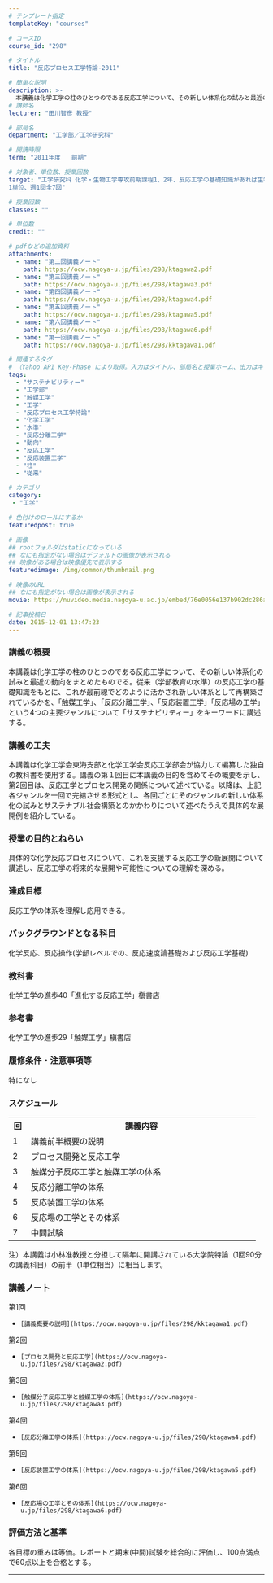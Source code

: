 ```yaml
---
# テンプレート指定
templateKey: "courses"

# コースID
course_id: "298"

# タイトル
title: "反応プロセス工学特論-2011"

# 簡単な説明
description: >-
  本講義は化学工学の柱のひとつのである反応工学について、その新しい体系化の試みと最近の動向をまとめたものでる。従来（学部教育の水準）の反応工学の基礎知識をもとに、これが最前線でどのように活かされ新しい体系として再構築されているかを、「触媒工学」、「反応分離工学」、「反応装置工学」「反応場の工学」という4つの主要ジャンルについて「サステナビリティー」をキーワードに講述する。 ....
# 講師名
lecturer: "田川智彦 教授"

# 部局名
department: "工学部／工学研究科"

# 開講時限
term: "2011年度	前期"

# 対象者、単位数、授業回数
target: "工学研究科 化学・生物工学専攻前期課程1、2年、反応工学の基礎知識があれば生物工学専攻以外でも受講可能
1単位、週1回全7回"

# 授業回数
classes: ""

# 単位数
credit: ""

# pdfなどの追加資料
attachments:
  - name: "第二回講義ノート" 
    path: https://ocw.nagoya-u.jp/files/298/ktagawa2.pdf
  - name: "第三回講義ノート" 
    path: https://ocw.nagoya-u.jp/files/298/ktagawa3.pdf
  - name: "第四回講義ノート" 
    path: https://ocw.nagoya-u.jp/files/298/ktagawa4.pdf
  - name: "第五回講義ノート" 
    path: https://ocw.nagoya-u.jp/files/298/ktagawa5.pdf
  - name: "第六回講義ノート" 
    path: https://ocw.nagoya-u.jp/files/298/ktagawa6.pdf
  - name: "第一回講義ノート" 
    path: https://ocw.nagoya-u.jp/files/298/kktagawa1.pdf

# 関連するタグ
# （Yahoo API Key-Phase により取得。入力はタイトル、部局名と授業ホーム、出力はキーフレーズ（tags））
tags:
  - "サステナビリティー"
  - "工学部"
  - "触媒工学"
  - "工学"
  - "反応プロセス工学特論"
  - "化学工学"
  - "水準"
  - "反応分離工学"
  - "動向"
  - "反応工学"
  - "反応装置工学"
  - "柱"
  - "従来"

# カテゴリ
category:
 - "工学"

# 色付けのロールにするか
featuredpost: true

# 画像
## rootフォルダはstaticになっている
## なにも指定がない場合はデフォルトの画像が表示される
## 映像がある場合は映像優先で表示する
featuredimage: /img/common/thumbnail.png

# 映像のURL
## なにも指定がない場合は画像が表示される
movie: https://nuvideo.media.nagoya-u.ac.jp/embed/76e0056e137b902dc286ab9bc4fe51a7933f3ac7

# 記事投稿日
date: 2015-12-01 13:47:23
---
```


### 講義の概要

本講義は化学工学の柱のひとつのである反応工学について、その新しい体系化の試みと最近の動向をまとめたものでる。従来（学部教育の水準）の反応工学の基礎知識をもとに、これが最前線でどのように活かされ新しい体系として再構築されているかを、「触媒工学」、「反応分離工学」、「反応装置工学」「反応場の工学」という4つの主要ジャンルについて「サステナビリティー」をキーワードに講述する。


### 講義の工夫

本講義は化学工学会東海支部と化学工学会反応工学部会が協力して編纂した独自の教科書を使用する。講義の第１回目に本講義の目的を含めてその概要を示し、第2回目は、反応工学とプロセス開発の関係について述べている。以降は、上記各ジャンルを一回で完結させる形式とし、各回ごとにそのジャンルの新しい体系化の試みとサステナブル社会構築とのかかわりについて述べたうえで具体的な展開例を紹介している。





### 授業の目的とねらい

具体的な化学反応プロセスについて、これを支援する反応工学の新展開について講述し、反応工学の将来的な展開や可能性についての理解を深める。

### 達成目標

反応工学の体系を理解し応用できる。

### バックグラウンドとなる科目

化学反応、反応操作(学部レベルでの、反応速度論基礎および反応工学基礎)

### 教科書

化学工学の進歩40「進化する反応工学」槇書店

### 参考書

化学工学の進歩29「触媒工学」槇書店

### 履修条件・注意事項等

特になし


<h3>スケジュール</h3>
<table class="basic" width="455">
<tr>
<th width="20" class="center">回</th>
<th width="435" class="center">講義内容</th>
</tr>

<tr>
<td width="20" class="center">1</td>
<td width="435">講義前半概要の説明</td>
</tr>

<tr>
<td width="20" class="center">2</td>
<td width="435">プロセス開発と反応工学</td>
</tr>

<tr>
<td width="20" class="center">3</td>
<td width="435">触媒分子反応工学と触媒工学の体系</td>
</tr>

<tr>
<td width="20" class="center">4</td>
<td width="435">反応分離工学の体系</td>
</tr>

<tr>
<td width="20" class="center">5</td>
<td width="435">反応装置工学の体系</td>
</tr>

<tr>
<td width="20" class="center">6</td>
<td width="435">反応場の工学とその体系</td>
</tr>

<tr>
<td width="20" class="center">7</td>
<td width="435">中間試験</td>
</tr>
</table>

<p>注）本講義は小林准教授と分担して隔年に開講されている大学院特論（1回90分の講義科目）の前半（1単位相当）に相当します。</p>



### 講義ノート



第1回


-     [講義概要の説明](https://ocw.nagoya-u.jp/files/298/kktagawa1.pdf) 


第2回


-     [プロセス開発と反応工学](https://ocw.nagoya-u.jp/files/298/ktagawa2.pdf) 


第3回


-     [触媒分子反応工学と触媒工学の体系](https://ocw.nagoya-u.jp/files/298/ktagawa3.pdf) 


第4回


-     [反応分離工学の体系](https://ocw.nagoya-u.jp/files/298/ktagawa4.pdf) 


第5回


-     [反応装置工学の体系](https://ocw.nagoya-u.jp/files/298/ktagawa5.pdf) 


第6回


-     [反応場の工学とその体系](https://ocw.nagoya-u.jp/files/298/ktagawa6.pdf) 






### 評価方法と基準

各目標の重みは等価。レポートと期末(中間)試験を総合的に評価し、100点満点で60点以上を合格とする。



-----